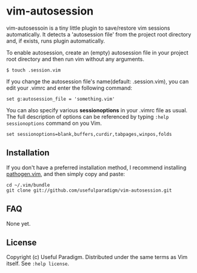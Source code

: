 # vim-autosession

vim-autosessoin is a tiny little plugin to save/restore vim sessions automatically. It detects a 'autosession file' from the project root directory and, if exists, runs plugin automatically.

To enable autosession, create an (empty) autosession file in your project root directory and then run vim without any arguments.

	$ touch .session.vim
 
If you change the autosession file's name(default: .session.vim), you can edit your .vimrc and enter the following command:

	set g:autosession_file = 'something.vim'

You can also specify various **sessionoptions** in your .vimrc file as usual. The full description of options can be referenced by typing `:help sessionoptions` command on you Vim. 

	set sessionoptions=blank,buffers,curdir,tabpages,winpos,folds

## Installation

If you don't have a preferred installation method, I recommend
installing [pathogen.vim](https://github.com/tpope/vim-pathogen), and
then simply copy and paste:

    cd ~/.vim/bundle
    git clone git://github.com/usefulparadigm/vim-autosession.git

## FAQ

None yet.

## License

Copyright (c) Useful Paradigm.  Distributed under the same terms as Vim itself.
See `:help license`.

